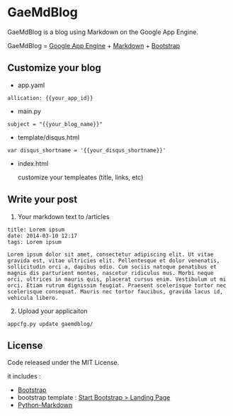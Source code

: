 # GaeMdBlog

GaeMdBlog is a blog using Markdown on the Google App Engine. 

GaeMdBlog = [Google App Engine](https://developers.google.com/appengine) + [Markdown](http://daringfireball.net/projects/markdown/) + [Bootstrap](http://getbootstrap.com)

## Customize your blog

 - app.yaml

```
allication: {{your_app_id}}
```

 -  main.py

```
subject = "{{your_blog_name}}"
```

 -  template/disqus.html

```
var disqus_shortname = '{{your_disqus_shortname}}'
```

 -  index.html
	
	customize your templeates (title, links, etc)
	
## Write your post

1. Your markdown text to /articles

```
title: Lorem ipsum
date: 2014-03-10 12:17
tags: Lorem ipsum

Lorem ipsum dolor sit amet, consectetur adipiscing elit. Ut vitae gravida est, vitae ultricies elit. Pellentesque et dolor venenatis, sollicitudin orci a, dapibus odio. Cum sociis natoque penatibus et magnis dis parturient montes, nascetur ridiculus mus. Morbi neque orci, ultrices in mauris quis, placerat cursus enim. Vestibulum ut mi orci. Etiam rutrum dignissim feugiat. Praesent scelerisque tortor nec scelerisque consequat. Mauris nec tortor faucibus, gravida lacus id, vehicula libero.
```

2. Upload your applicaiton

```
appcfg.py update gaemdblog/
```

## License

Code released under the MIT License.

it includes :

 - [Bootstrap](http://getbootstrap.com/)
 - bootstrap template : [Start Bootstrap > Landing Page](http://startbootstrap.com/landing-page)
 - [Python-Markdown](https://pypi.python.org/pypi/Markdown)


